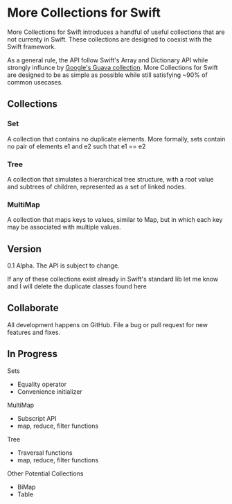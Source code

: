 More Collections for Swift
=============

More Collections for Swift introduces a handful of useful collections that are not currenty in Swift. These collections are designed to coexist with the Swift framework.

As a general rule, the API follow Swift's Array and Dictionary API while strongly influnce by [Google's Guava collection](https://code.google.com/p/guava-libraries/wiki/GuavaExplained).   More Collections for Swift are designed to be as simple as possible while still satisfying ~90% of common usecases.

## Collections

### Set
A collection that contains no duplicate elements.  More formally, sets contain no pair of elements e1 and e2 such that e1 == e2

### Tree
A collection that simulates a hierarchical tree structure, with a root value and subtrees of children, represented as a set of linked nodes.

### MultiMap
A collection that maps keys to values, similar to Map, but in which each key may be associated with multiple values.

## Version

0.1 Alpha.  The API is subject to change.   

If any of these collections exist already in Swift's standard lib let me know and I will delete the duplicate classes found here

## Collaborate

All development happens on GitHub.  File a bug or pull request for new features and fixes.  

## In Progress

Sets
- Equality operator
- Convenience initializer

MultiMap
- Subscript API
- map, reduce, filter functions

Tree
- Traversal functions
- map, reduce, filter functions

Other Potential Collections
- BiMap
- Table
